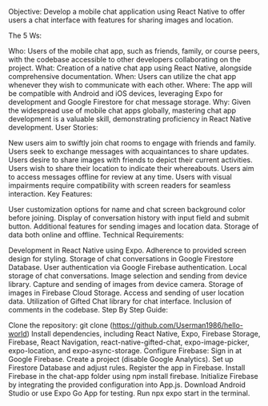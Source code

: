 Objective:
Develop a mobile chat application using React Native to offer users a chat interface with features for sharing images and location.

The 5 Ws:

Who: Users of the mobile chat app, such as friends, family, or course peers, with the codebase accessible to other developers collaborating on the project.
What: Creation of a native chat app using React Native, alongside comprehensive documentation.
When: Users can utilize the chat app whenever they wish to communicate with each other.
Where: The app will be compatible with Android and iOS devices, leveraging Expo for development and Google Firestore for chat message storage.
Why: Given the widespread use of mobile chat apps globally, mastering chat app development is a valuable skill, demonstrating proficiency in React Native development.
User Stories:

New users aim to swiftly join chat rooms to engage with friends and family.
Users seek to exchange messages with acquaintances to share updates.
Users desire to share images with friends to depict their current activities.
Users wish to share their location to indicate their whereabouts.
Users aim to access messages offline for review at any time.
Users with visual impairments require compatibility with screen readers for seamless interaction.
Key Features:

User customization options for name and chat screen background color before joining.
Display of conversation history with input field and submit button.
Additional features for sending images and location data.
Storage of data both online and offline.
Technical Requirements:

Development in React Native using Expo.
Adherence to provided screen design for styling.
Storage of chat conversations in Google Firestore Database.
User authentication via Google Firebase authentication.
Local storage of chat conversations.
Image selection and sending from device library.
Capture and sending of images from device camera.
Storage of images in Firebase Cloud Storage.
Access and sending of user location data.
Utilization of Gifted Chat library for chat interface.
Inclusion of comments in the codebase.
Step By Step Guide:

Clone the repository: git clone (https://github.com/Userman1986/hello-world)
Install dependencies, including React Native, Expo, Firebase Storage, Firebase, React Navigation, react-native-gifted-chat, expo-image-picker, expo-location, and expo-async-storage.
Configure Firebase:
Sign in at Google Firebase.
Create a project (disable Google Analytics).
Set up Firestore Database and adjust rules.
Register the app in Firebase.
Install Firebase in the chat-app folder using npm install firebase.
Initialize Firebase by integrating the provided configuration into App.js.
Download Android Studio or use Expo Go App for testing.
Run npx expo start in the terminal.
